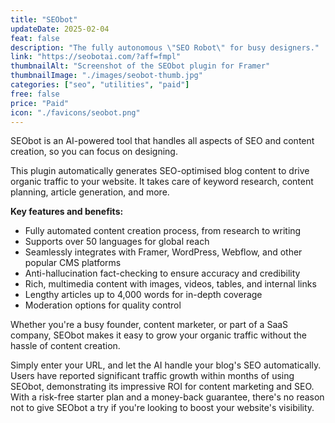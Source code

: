 ```yaml
---
title: "SEObot"
updateDate: 2025-02-04
feat: false
description: "The fully autonomous \"SEO Robot\" for busy designers."
link: "https://seobotai.com/?aff=fmpl"
thumbnailAlt: "Screenshot of the SEObot plugin for Framer"
thumbnailImage: "./images/seobot-thumb.jpg"
categories: ["seo", "utilities", "paid"]
free: false
price: "Paid"
icon: "./favicons/seobot.png"
---
```


SEObot is an AI-powered tool that handles all aspects of SEO and content creation, so you can focus on designing.

This plugin automatically generates SEO-optimised blog content to drive organic traffic to your website. It takes care of keyword research, content planning, article generation, and more.

<b>Key features and benefits:</b>

- Fully automated content creation process, from research to writing
- Supports over 50 languages for global reach
- Seamlessly integrates with Framer, WordPress, Webflow, and other popular CMS platforms
- Anti-hallucination fact-checking to ensure accuracy and credibility
- Rich, multimedia content with images, videos, tables, and internal links
- Lengthy articles up to 4,000 words for in-depth coverage
- Moderation options for quality control

Whether you're a busy founder, content marketer, or part of a SaaS company, SEObot makes it easy to grow your organic traffic without the hassle of content creation. 

Simply enter your URL, and let the AI handle your blog's SEO automatically. Users have reported significant traffic growth within months of using SEObot, demonstrating its impressive ROI for content marketing and SEO. With a risk-free starter plan and a money-back guarantee, there's no reason not to give SEObot a try if you're looking to boost your website's visibility.